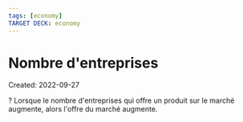 ```yaml
---
tags: [economy] 
TARGET DECK: economy
---
```

# Nombre d'entreprises
Created: 2022-09-27

?
Lorsque le nombre d'entreprises qui offre un produit sur le marché augmente, alors l'offre du marché augmente.
<!--SR:!2022-10-12,10,250-->